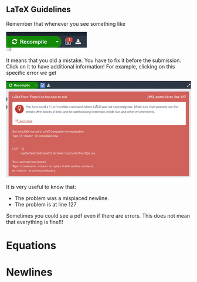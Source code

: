 ## LaTeX Guidelines

Remember that whenever you see something like 

![Overleaf Error](/OverError.png)


It means that you did a mistake. You have to fix it before the submission. Click on it to have additional information!
For example, clicking on this specific error we get 

![Overleaf Error 1](/WrongNewline.png)


It is very useful to know that:
 * The problem was a misplaced newline.
 * The problem is at line 127

Sometimes you could see a pdf even if there are errors. This does not mean that everything is fine!!!

# Equations




# Newlines
